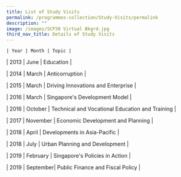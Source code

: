 ```yaml
---
title: List of Study Visits
permalink: /programmes-collection/Study-Visits/permalink
description: ""
image: /images/SCP30 Virtual Bkgrd.jpg
third_nav_title: Details of Study Visits
---
```




	| Year | Month | Topic |

| 2013     | June     | Education     |


| 2014 | March | Anticorruption |

| 2015   | March   | Driving Innovations and Enterprise  |

| 2016 | March | Singapore's Development Model |

| 2016 | October | Technical and Vocational Education and Training |

| 2017 | November | Economic Development and Planning |

| 2018 | April | Developments in Asia-Pacific |

| 2018 | July | Urban Planning and Development |

| 2019 | February | Singapore's Policies in Action |

| 2019 | September| Public Finance and Fiscal Policy |













